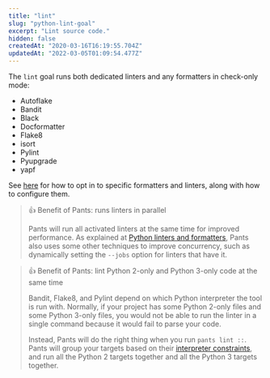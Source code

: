 ```yaml
---
title: "lint"
slug: "python-lint-goal"
excerpt: "Lint source code."
hidden: false
createdAt: "2020-03-16T16:19:55.704Z"
updatedAt: "2022-03-05T01:09:54.477Z"
---
```

The `lint` goal runs both dedicated linters and any formatters in check-only mode:

- Autoflake
- Bandit
- Black
- Docformatter
- Flake8
- isort
- Pylint
- Pyupgrade
- yapf

See [here](doc:python-linters-and-formatters) for how to opt in to specific formatters and linters, along with how to configure them.

> 👍 Benefit of Pants: runs linters in parallel
> 
> Pants will run all activated linters at the same time for improved performance. As explained at [Python linters and formatters](doc:python-linters-and-formatters), Pants also uses some other techniques to improve concurrency, such as dynamically setting the `--jobs` option for linters that have it.

> 👍 Benefit of Pants: lint Python 2-only and Python 3-only code at the same time
> 
> Bandit, Flake8, and Pylint depend on which Python interpreter the tool is run with. Normally, if your project has some Python 2-only files and some Python 3-only files, you would not be able to run the linter in a single command because it would fail to parse your code.
> 
> Instead, Pants will do the right thing when you run `pants lint ::`. Pants will group your targets based on their [interpreter constraints](doc:python-interpreter-compatibility), and run all the Python 2 targets together and all the Python 3 targets together.
